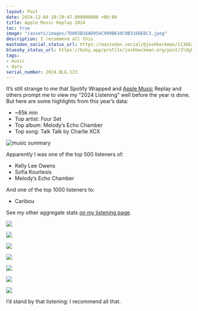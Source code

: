 ```yaml
---
layout: Post
date: 2024-12-04 20:29:47.000000000 +00:00
title: Apple Music Replay 2024
toc: true
image: "/assets/images/7D002B16AD954C999B610C0B316DE8C3.jpeg"
description: I recommend all this
mastodon_social_status_url: https://mastodon.social/@joshbeckman/113662813124306905
bluesky_status_url: https://bsky.app/profile/joshbeckman.org/post/3ldghrc7m6o2c
tags:
- music
- data
serial_number: 2024.BLG.123
---
```

It’s still strange to me that Spotify Wrapped and [Apple Music](https://music.apple.com/profile/andjosh) Replay and others prompt me to view my “2024 Listening” well before the year is done\. But here are some highlights from this year’s data:
- ~65k min
- Top artist: Four Set
- Top album: Melody’s Echo Chamber
- Top song: Talk Talk by Charlie XCX

![music summary](/assets/images/7D002B16AD954C999B610C0B316DE8C3.jpeg)

Apparently I was one of the top 500 listeners of:
- Kelly Lee Owens
- Sofia Kourtesis
- Melody’s Echo Chamber

And one of the top 1000 listeners to:
- Caribou

See my other aggregate stats [on my listening page](https://www.joshbeckman.org/blog/listening/).

![](/assets/images/450E083ED90F4FD99DDDD63F44A5C8C3.jpeg)

![](/assets/images/2064F6A7ED4342CDB71E38629CC68D26.jpeg)

![](/assets/images/F73B72F76FD14EEAA3D64BF1030BFA29.jpeg)

![](/assets/images/C25A84A22E454AB78DED15619AB37C0A.jpeg)

![](/assets/images/7AD10DC11EC846099F551E5074042A32.jpeg)

![](/assets/images/CC812585489E4D0E9462B923253955B2.jpeg)

![](/assets/images/B8EB7D4611CE476EA21819417C3B94CD.jpeg)

I’d stand by that listening: I recommend all that\.


